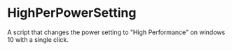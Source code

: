 # HighPerPowerSetting
A script that changes the power setting to "High Performance" on windows 10 with a single click.
